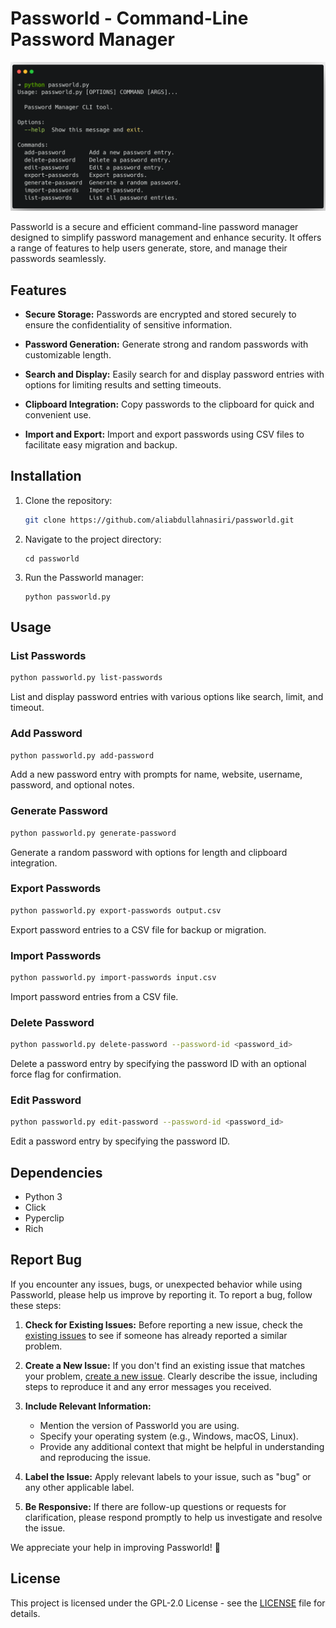 # Passworld - Command-Line Password Manager

![Passworld Banner](banner.png)
                                                                                                                             

Passworld is a secure and efficient command-line password manager designed to simplify password management and enhance security. It offers a range of features to help users generate, store, and manage their passwords seamlessly.

## Features

- **Secure Storage:** Passwords are encrypted and stored securely to ensure the confidentiality of sensitive information.

- **Password Generation:** Generate strong and random passwords with customizable length.

- **Search and Display:** Easily search for and display password entries with options for limiting results and setting timeouts.

- **Clipboard Integration:** Copy passwords to the clipboard for quick and convenient use.

- **Import and Export:** Import and export passwords using CSV files to facilitate easy migration and backup.

## Installation

1. Clone the repository:

   ```bash
   git clone https://github.com/aliabdullahnasiri/passworld.git
   ```
2. Navigate to the project directory:

   ```
   cd passworld
   ```
3. Run the Passworld manager:

   ```
   python passworld.py
   ```

## Usage

### List Passwords
   ```bash
   python passworld.py list-passwords
   ```
List and display password entries with various options like search, limit, and timeout.

### Add Password
   ```bash
   python passworld.py add-password
   ```
Add a new password entry with prompts for name, website, username, password, and optional notes.

### Generate Password
   ```bash
   python passworld.py generate-password
   ```
Generate a random password with options for length and clipboard integration.

### Export Passwords
   ```bash
   python passworld.py export-passwords output.csv
   ```
Export password entries to a CSV file for backup or migration.

### Import Passwords
   ```bash
   python passworld.py import-passwords input.csv
   ```
Import password entries from a CSV file.

### Delete Password
   ```bash
   python passworld.py delete-password --password-id <password_id>
   ```
Delete a password entry by specifying the password ID with an optional force flag for confirmation.

### Edit Password
   ```bash
   python passworld.py edit-password --password-id <password_id>
   ```
Edit a password entry by specifying the password ID.

## Dependencies
   - Python 3
   - Click
   - Pyperclip
   - Rich

## Report Bug

If you encounter any issues, bugs, or unexpected behavior while using Passworld, please help us improve by reporting it. To report a bug, follow these steps:

1. **Check for Existing Issues:** Before reporting a new issue, check the [existing issues](https://github.com/aliabdullahnasiri/passworld/issues) to see if someone has already reported a similar problem.

2. **Create a New Issue:** If you don't find an existing issue that matches your problem, [create a new issue](https://github.com/aliabdullahnasiri/passworld/issues/new). Clearly describe the issue, including steps to reproduce it and any error messages you received.

3. **Include Relevant Information:**
   - Mention the version of Passworld you are using.
   - Specify your operating system (e.g., Windows, macOS, Linux).
   - Provide any additional context that might be helpful in understanding and reproducing the issue.

4. **Label the Issue:** Apply relevant labels to your issue, such as "bug" or any other applicable label.

5. **Be Responsive:** If there are follow-up questions or requests for clarification, please respond promptly to help us investigate and resolve the issue.

We appreciate your help in improving Passworld! 🙌


## License
This project is licensed under the GPL-2.0 License - see the [LICENSE](https://github.com/aliabdullahnasiri/passworld/#GPL-2.0-1-ov-file) file for details.
